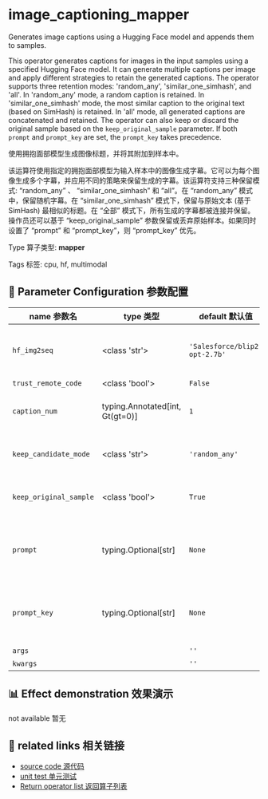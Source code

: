 # image_captioning_mapper

Generates image captions using a Hugging Face model and appends them to samples.

This operator generates captions for images in the input samples using a specified Hugging Face model. It can generate multiple captions per image and apply different strategies to retain the generated captions. The operator supports three retention modes: 'random_any', 'similar_one_simhash', and 'all'. In 'random_any' mode, a random caption is retained. In 'similar_one_simhash' mode, the most similar caption to the original text (based on SimHash) is retained. In 'all' mode, all generated captions are concatenated and retained. The operator can also keep or discard the original sample based on the `keep_original_sample` parameter. If both `prompt` and `prompt_key` are set, the `prompt_key` takes precedence.

使用拥抱面部模型生成图像标题，并将其附加到样本中。

该运算符使用指定的拥抱面部模型为输入样本中的图像生成字幕。它可以为每个图像生成多个字幕，并应用不同的策略来保留生成的字幕。该运算符支持三种保留模式: “random_any” 、 “similar_one_simhash” 和 “all”。在 “random_any” 模式中，保留随机字幕。在 “similar_one_simhash” 模式下，保留与原始文本 (基于SimHash) 最相似的标题。在 “全部” 模式下，所有生成的字幕都被连接并保留。操作员还可以基于 “keep_original_sample” 参数保留或丢弃原始样本。如果同时设置了 “prompt” 和 “prompt_key”，则 “prompt_key” 优先。

Type 算子类型: **mapper**

Tags 标签: cpu, hf, multimodal

## 🔧 Parameter Configuration 参数配置
| name 参数名 | type 类型 | default 默认值 | desc 说明 |
|--------|------|--------|------|
| `hf_img2seq` | <class 'str'> | `'Salesforce/blip2-opt-2.7b'` | model name on huggingface to generate caption |
| `trust_remote_code` | <class 'bool'> | `False` |  |
| `caption_num` | typing.Annotated[int, Gt(gt=0)] | `1` | how many candidate captions to generate |
| `keep_candidate_mode` | <class 'str'> | `'random_any'` | retain strategy for the generated |
| `keep_original_sample` | <class 'bool'> | `True` | whether to keep the original sample. If |
| `prompt` | typing.Optional[str] | `None` | a string prompt to guide the generation of blip2 model |
| `prompt_key` | typing.Optional[str] | `None` | the key name of fields in samples to store prompts |
| `args` |  | `''` | extra args |
| `kwargs` |  | `''` | extra args |

## 📊 Effect demonstration 效果演示
not available 暂无

## 🔗 related links 相关链接
- [source code 源代码](../../../data_juicer/ops/mapper/image_captioning_mapper.py)
- [unit test 单元测试](../../../tests/ops/mapper/test_image_captioning_mapper.py)
- [Return operator list 返回算子列表](../../Operators.md)